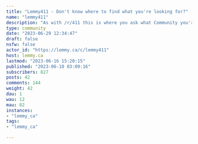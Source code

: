 ```yaml
---
title: "Lemmy411 - Don't know where to find what you're looking for?" 
name: "lemmy411"
description: "As with /r/411 this is where you ask what Community you're looking for but not finding. Perhaps a bit more helpful now that some communities are only found on certain instances. **Found/new community announcements** - there are numerous announcement type communities - see https://lemmy.ca/post/612532There is also [!wowthislemmyexists@lemmy.ca](https://lemmy.ca/c/wowthislemmyexists) **Before you request**There are several resources available to find communities and resources and these have been pinned to the top. - there are community search engines at https://browse.feddit.de/and https://lemmyverse.net/communities- there are numerous other find a community and community announcement .. communities (list stickied; if you find another, comment pls)- we will publish a Community Listing (at an as-of-yet-undetermined schedule)e**Rules**1. Don't be a jerk or be deliberately unhelpful2. Please post a clear easy to understand request for a community (or instance!)3. Pls no NSFW requests - if you want to create /c/NSFW411 go ahead.4. No posting of personal information5. Please refrain from suggesting users should use search engines or directories.6. No joke, troll or misleading suggestions or requests7. No spam"
type: community
date: "2023-06-29 12:34:47"
draft: false
nsfw: false
actor_id: "https://lemmy.ca/c/lemmy411"
host: lemmy.ca
lastmod: "2023-06-16 15:20:15"
published: "2023-06-10 03:09:16"
subscribers: 827
posts: 42
comments: 144
weight: 42
dau: 1
wau: 12
mau: 82
instances:
- "lemmy_ca"
tags: 
- "lemmy_ca"

---
```


